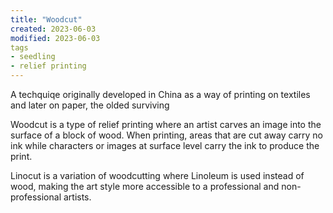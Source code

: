 ```yaml
---
title: "Woodcut"
created: 2023-06-03
modified: 2023-06-03
tags
- seedling
- relief printing
---
```


A techquiqe originally developed in China as a way of printing on textiles and later on paper, the olded surviving 

Woodcut is a type of relief printing where an artist carves an image into the surface of a block of wood. When printing, areas that are cut away carry no ink while characters or images at surface level carry the ink to produce the print.

Linocut is a variation of woodcutting where Linoleum is used instead of wood, making the art style more accessible to a professional and non-professional artists. 
